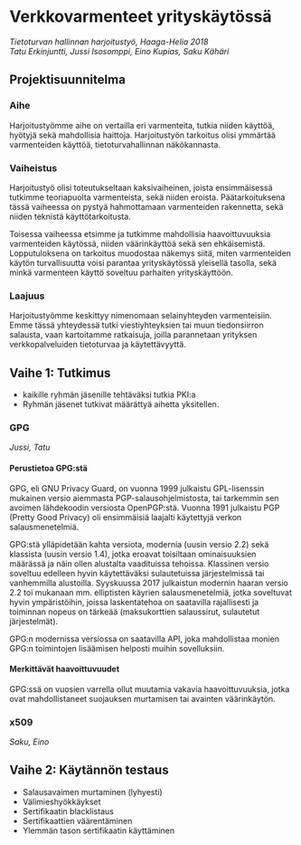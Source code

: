 # Verkkovarmenteet yrityskäytössä
*Tietoturvan hallinnan harjoitustyö, Haaga-Helia 2018*  
*Tatu Erkinjuntti, Jussi Isosomppi, Eino Kupias, Saku Kähäri*

## Projektisuunnitelma
### Aihe
Harjoitustyömme aihe on vertailla eri varmenteita, tutkia niiden käyttöä, hyötyjä sekä mahdollisia haittoja. Harjoitustyön tarkoitus olisi ymmärtää varmenteiden käyttöä, tietoturvahallinnan näkökannasta.
### Vaiheistus
Harjoitustyö olisi toteutukseltaan kaksivaiheinen, joista ensimmäisessä tutkimme teoriapuolta varmenteista, sekä niiden eroista. Päätarkoituksena tässä vaiheessa on pystyä hahmottamaan varmenteiden rakennetta, sekä niiden teknistä käyttötarkoitusta.

Toisessa vaiheessa etsimme ja tutkimme mahdollisia haavoittuvuuksia varmenteiden käytössä, niiden väärinkäyttöä sekä sen ehkäisemistä. Lopputuloksena on tarkoitus muodostaa näkemys siitä, miten varmenteiden käytön turvallisuutta voisi parantaa yrityskäytössä yleisellä tasolla, sekä minkä varmenteen käyttö soveltuu parhaiten yrityskäyttöön.
### Laajuus
Harjoitustyömme keskittyy nimenomaan selainyhteyden varmenteisiin. Emme tässä yhteydessä tutki viestiyhteyksien tai muun tiedonsiirron salausta, vaan kartoitamme ratkaisuja, joilla parannetaan yrityksen verkkopalveluiden tietoturvaa ja käytettävyyttä.
## Vaihe 1: Tutkimus
* kaikille ryhmän jäsenille tehtäväksi tutkia PKI:a
* Ryhmän jäsenet tutkivat määrättyä aihetta yksitellen. 
### GPG
*Jussi, Tatu*
#### Perustietoa GPG:stä
GPG, eli GNU Privacy Guard, on vuonna 1999 julkaistu GPL-lisenssin mukainen versio aiemmasta PGP-salausohjelmistosta, tai tarkemmin sen avoimen lähdekoodin versiosta OpenPGP:stä. Vuonna 1991 julkaistu PGP (Pretty Good Privacy) oli ensimmäisiä laajalti käytettyjä verkon salausmenetelmiä.

GPG:stä ylläpidetään kahta versiota, modernia (uusin versio 2.2) sekä klassista (uusin versio 1.4), jotka eroavat toisiltaan ominaisuuksien määrässä ja näin ollen alustalta vaadituissa tehoissa. Klassinen versio soveltuu edelleen hyvin käytettäväksi sulautetuissa järjestelmissä tai vanhemmilla alustoilla. Syyskuussa 2017 julkaistun modernin haaran versio 2.2 toi mukanaan mm. elliptisten käyrien salausmenetelmiä, jotka soveltuvat hyvin ympäristöihin, joissa laskentatehoa on saatavilla rajallisesti ja toiminnan nopeus on tärkeää (maksukorttien salaussirut, sulautetut järjestelmät).

GPG:n modernissa versiossa on saatavilla API, joka mahdollistaa monien GPG:n toimintojen lisäämisen helposti muihin sovelluksiin.
#### Merkittävät haavoittuvuudet
GPG:ssä on vuosien varrella ollut muutamia vakavia haavoittuvuuksia, jotka ovat mahdollistaneet suojauksen murtamisen tai avainten väärinkäytön.
### x509
*Saku, Eino*

## Vaihe 2: Käytännön testaus
* Salausavaimen murtaminen (lyhyesti)
* Välimieshyökkäykset
* Sertifikaatin blacklistaus
* Sertifikaattien väärentäminen
* Ylemmän tason sertifikaatin käyttäminen

